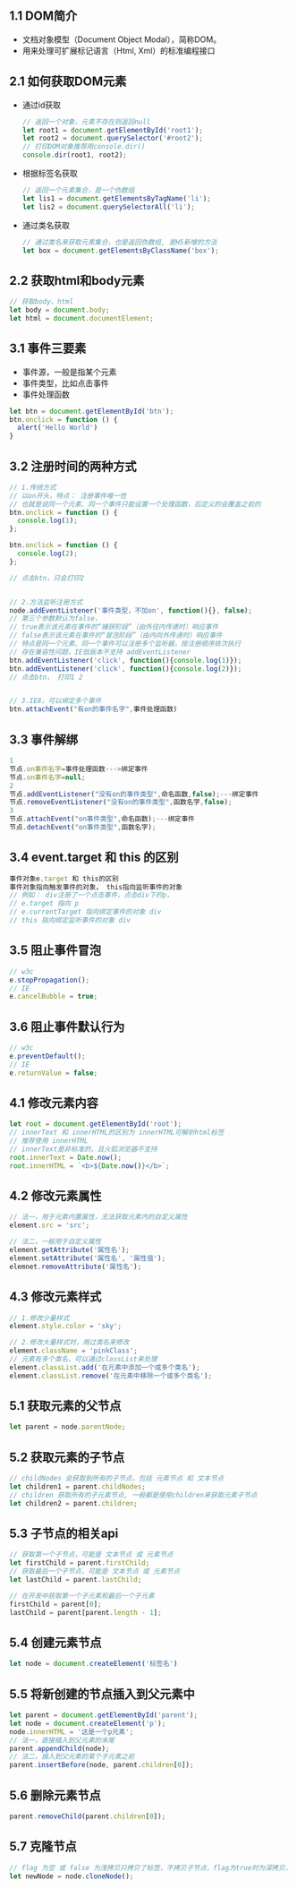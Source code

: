 ## 1.1 DOM简介

- 文档对象模型（Document Object Modal），简称DOM。
- 用来处理可扩展标记语言（Html, Xml）的标准编程接口



## 2.1 如何获取DOM元素

- 通过id获取

  ```js
  // 返回一个对象，元素不存在则返回null
  let root1 = document.getElementById('root1');
  let root2 = document.querySelector('#root2');
  // 打印DOM对象推荐用console.dir()
  console.dir(root1, root2);
  ```

- 根据标签名获取

  ```js
  // 返回一个元素集合，是一个伪数组
  let lis1 = document.getElementsByTagName('li');
  let lis2 = document.querySelectorAll('li');
  ```

- 通过类名获取

  ```js
  // 通过类名来获取元素集合，也是返回伪数组, 是H5新增的方法
  let box = document.getElementsByClassName('box');
  ```

  

## 2.2 获取html和body元素

```js
// 获取body、html
let body = document.body;
let html = document.documentElement;
```



## 3.1 事件三要素

- 事件源，一般是指某个元素
- 事件类型，比如点击事件
- 事件处理函数

```js
let btn = document.getElementById('btn');
btn.onclick = function () {
  alert('Hello World')
}
```



## 3.2 注册时间的两种方式

```js
// 1.传统方式
// 以on开头，特点： 注册事件唯一性
// 也就是说同一个元素、同一个事件只能设置一个处理函数，后定义的会覆盖之前的
btn.onclick = function () {
  console.log(1);
};

btn.onclick = function () {
  console.log(2);
};

// 点击btn，只会打印2


// 2.方法监听注册方式
node.addEventListener('事件类型，不加on', function(){}, false);
// 第三个参数默认为false，
// true表示该元素在事件的“捕获阶段”（由外往内传递时）响应事件
// false表示该元素在事件的“冒泡阶段”（由内向外传递时）响应事件
// 特点是同一个元素、同一个事件可以注册多个监听器，按注册顺序依次执行
// 存在兼容性问题，IE低版本不支持 addEventListener
btn.addEventListener('click', function(){console.log(1)});
btn.addEventListener('click', function(){console.log(2)});
// 点击btn， 打印1 2


// 3.IE8，可以绑定多个事件
btn.attachEvent("有on的事件名字",事件处理函数)

```



## 3.3 事件解绑

```js
1
节点.on事件名字=事件处理函数--->绑定事件
节点.on事件名字=null;
2
节点.addEventListener("没有on的事件类型",命名函数,false);---绑定事件
节点.removeEventListener("没有on的事件类型",函数名字,false);
3
节点.attachEvent("on事件类型",命名函数);---绑定事件
节点.detachEvent("on事件类型",函数名字);
```



## 3.4 event.target 和 this 的区别

```js
事件对象e.target 和 this的区别
事件对象指向触发事件的对象， this指向监听事件的对象
// 例如： div注册了一个点击事件，点击div下的p，
// e.target 指向 p
// e.currentTarget 指向绑定事件的对象 div
// this 指向绑定监听事件的对象 div
```



## 3.5 阻止事件冒泡

```js
// w3c
e.stopPropagation();
// IE
e.cancelBubble = true;
```



## 3.6 阻止事件默认行为

```js
// w3c
e.preventDefault();
// IE
e.returnValue = false;
```



## 4.1 修改元素内容

```js
let root = document.getElementById('root');
// innerText 和 innerHTML的区别为 innerHTML可解析html标签
// 推荐使用 innerHTML
// innerText是非标准的，且火狐浏览器不支持
root.innerText = Date.now();
root.innerHTML = `<b>${Date.now()}</b>`;
```



## 4.2 修改元素属性

```js
// 法一，用于元素内置属性，无法获取元素内的自定义属性
element.src = 'src';

// 法二，一般用于自定义属性
element.getAttribute('属性名');
element.setAttribute('属性名', '属性值');
elemnet.removeAttribute('属性名');
```



## 4.3 修改元素样式

```js
// 1.修改少量样式
element.style.color = 'sky';

// 2.修改大量样式时，用过类名来修改
element.className = 'pinkClass';
// 元素有多个类名，可以通过classList来处理
element.classList.add('在元素中添加一个或多个类名');
element.classList.remove('在元素中移除一个或多个类名');
```



## 5.1 获取元素的父节点

```js
let parent = node.parentNode;
```



## 5.2 获取元素的子节点

```js
// childNodes 会获取到所有的子节点，包括 元素节点 和 文本节点
let children1 = parent.childNodes; 
// children 获取所有的子元素节点, 一般都是使用children来获取元素子节点
let children2 = parent.children;
```



## 5.3 子节点的相关api

```js
// 获取第一个子节点，可能是 文本节点 或 元素节点
let firstChild = parent.firstChild;
// 获取最后一个子节点，可能是 文本节点 或 元素节点
let lastChild = parent.lastChild;

// 在开发中获取第一个子元素和最后一个子元素
firstChild = parent[0];
lastChild = parent[parent.length - 1];
```



## 5.4 创建元素节点

```js
let node = document.createElement('标签名')
```



## 5.5 将新创建的节点插入到父元素中

```js
let parent = document.getElementById('parent');
let node = document.createElement('p');
node.innerHTML = '这是一个p元素';
// 法一，直接插入到父元素的末尾
parent.appendChild(node);
// 法二，插入到父元素的某个子元素之前
parent.insertBefore(node, parent.children[0]);
```



## 5.6 删除元素节点

```js
parent.removeChild(parent.children[0]);
```



## 5.7 克隆节点

```js
// flag 为空 或 false 为浅拷贝只拷贝了标签，不拷贝子节点，flag为true时为深拷贝，拷贝标签和子节点
let newNode = node.cloneNode();
```


